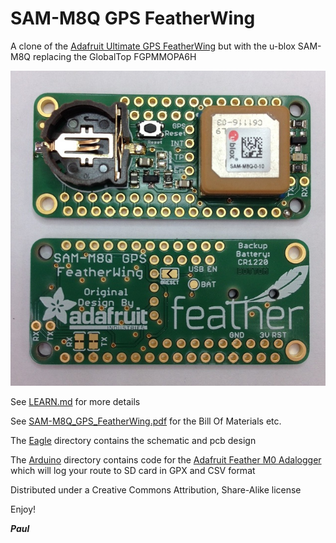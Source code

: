 # SAM-M8Q GPS FeatherWing

A clone of the [Adafruit Ultimate GPS FeatherWing](https://www.adafruit.com/product/3133) but with the u-blox SAM-M8Q replacing the GlobalTop FGPMMOPA6H

![SAM-M8Q_FeatherWing](https://github.com/PaulZC/SAM-M8Q_GPS_FeatherWing/blob/master/img/SAM-M8Q_FeatherWing.jpg)

See [LEARN.md](https://github.com/PaulZC/SAM-M8Q_GPS_FeatherWing/blob/master/LEARN.md) for more details

See [SAM-M8Q_GPS_FeatherWing.pdf](https://github.com/PaulZC/SAM-M8Q_GPS_FeatherWing/blob/master/SAM-M8Q_GPS_FeatherWing.pdf) for the Bill Of Materials etc.

The [Eagle](https://github.com/PaulZC/SAM-M8Q_GPS_FeatherWing/tree/master/Eagle) directory contains the schematic and pcb design

The [Arduino](https://github.com/PaulZC/SAM-M8Q_GPS_FeatherWing/tree/master/Arduino) directory contains code for the [Adafruit Feather M0 Adalogger](https://www.adafruit.com/products/2796) which will log your route to SD card in GPX and CSV format

Distributed under a Creative Commons Attribution, Share-Alike license

Enjoy!

**_Paul_**
